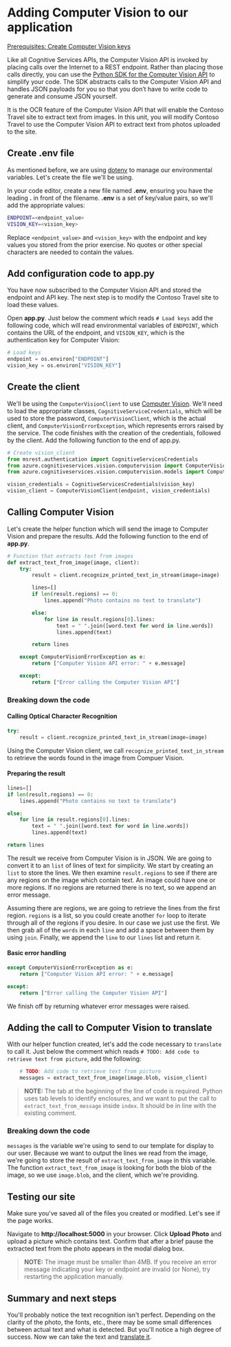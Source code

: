 # Adding Computer Vision to our application

[Prerequisites: Create Computer Vision keys](./create-computer-vision-keys.md)

Like all Cognitive Services APIs, the Computer Vision API is invoked by placing calls over the Internet to a REST endpoint. Rather than placing those calls directly, you can use the [Python SDK for the Computer Vision API](https://pypi.org/project/azure-cognitiveservices-vision-computervision/) to simplify your code. The SDK abstracts calls to the Computer Vision API and handles JSON payloads for you so that you don’t have to write code to generate and consume JSON yourself.

It is the OCR feature of the Computer Vision API that will enable the Contoso Travel site to extract text from images. In this unit, you will modify Contoso Travel to use the Computer Vision API to extract text from photos uploaded to the site.

## Create .env file

As mentioned before, we are using [dotenv](https://github.com/theskumar/python-dotenv) to manage our environmental variables. Let's create the file we'll be using.

In your code editor, create a new file named **.env**, ensuring you have the leading **.** in front of the filename. **.env** is a set of key/value pairs, so we'll add the appropriate values:

``` bash
ENDPOINT=<endpoint_value>
VISION_KEY=<vision_key>
```

Replace `<endpoint_value>` and `<vision_key>` with the endpoint and key values you stored from the prior exercise. No quotes or other special characters are needed to contain the values.

## Add configuration code to app.py

You have now subscribed to the Computer Vision API and stored the endpoint and API key. The next step is to modify the Contoso Travel site to load these values.

Open **app.py**. Just below the comment which reads `# Load keys` add the following code, which will read environmental variables of `ENDPOINT`, which contains the URL of the endpoint, and `VISION_KEY`, which is the authentication key for Computer Vision:

``` python
# Load keys
endpoint = os.environ["ENDPOINT"]
vision_key = os.environ["VISION_KEY"]
```

## Create the client

We'll be using the `ComputerVisionClient` to use [Computer Vision](https://docs.microsoft.com/azure/cognitive-services/Computer-vision/Home). We'll need to load the appropriate classes, `CognitiveServiceCredentials`, which will be used to store the password, `ComputerVisionClient`, which is the actual client, and `ComputerVisionErrorException`, which represents errors raised by the service. The code finishes with the creation of the credentials, followed by the client. Add the following function to the end of app.py.

``` python
# Create vision_client
from msrest.authentication import CognitiveServicesCredentials
from azure.cognitiveservices.vision.computervision import ComputerVisionClient
from azure.cognitiveservices.vision.computervision.models import ComputerVisionErrorException

vision_credentials = CognitiveServicesCredentials(vision_key)
vision_client = ComputerVisionClient(endpoint, vision_credentials)
```

## Calling Computer Vision

Let's create the helper function which will send the image to Computer Vision and prepare the results. Add the following function to the end of **app.py**.

``` python
# Function that extracts text from images
def extract_text_from_image(image, client):
    try:
        result = client.recognize_printed_text_in_stream(image=image)

        lines=[]
        if len(result.regions) == 0:
            lines.append("Photo contains no text to translate")

        else:
            for line in result.regions[0].lines:
                text = " ".join([word.text for word in line.words])
                lines.append(text)

        return lines

    except ComputerVisionErrorException as e:
        return ["Computer Vision API error: " + e.message]

    except:
        return ["Error calling the Computer Vision API"]
```

### Breaking down the code

#### Calling Optical Character Recognition

``` python
try:
    result = client.recognize_printed_text_in_stream(image=image)
```

Using the Computer Vision client, we call `recognize_printed_text_in_stream` to retrieve the words found in the image from Compuer Vision.

#### Preparing the result

``` python
lines=[]
if len(result.regions) == 0:
    lines.append("Photo contains no text to translate")

else:
    for line in result.regions[0].lines:
        text = " ".join([word.text for word in line.words])
        lines.append(text)

return lines
```

The result we receive from Computer Vision is in JSON. We are going to convert it to an `list` of lines of text for simplicity. We start by creating an `list` to store the lines. We then examine `result.regions` to see if there are any regions on the image which contain text. An image could have one or more regions. If no regions are returned there is no text, so we append an error message.

Assuming there are regions, we are going to retrieve the lines from the first region. `regions` is a list, so you could create another `for` loop to iterate through all of the regions if you desire. In our case we just use the first. We then grab all of the `words` in each `line` and add a space between them by using `join`. Finally, we append the `line` to our `lines` list and return it.

#### Basic error handling

``` python
except ComputerVisionErrorException as e:
    return ["Computer Vision API error: " + e.message]

except:
    return ["Error calling the Computer Vision API"]
```

We finish off by returning whatever error messages were raised.

## Adding the call to Computer Vision to translate

With our helper function created, let's add the code necessary to `translate` to call it. Just below the comment which reads `# TODO: Add code to retrieve text from picture`, add the following:

``` python
    # TODO: Add code to retrieve text from picture
    messages = extract_text_from_image(image.blob, vision_client)
```

> **NOTE:** The tab at the beginning of the line of code is required. Python uses tab levels to identify enclosures, and we want to put the call to `extract_text_from_message` inside `index`. It should be in line with the existing comment.

### Breaking down the code

`messages` is the variable we're using to send to our template for display to our user. Because we want to output the lines we read from the image, we're going to store the result of `extract_text_from_image` in this variable. The function `extract_text_from_image` is looking for both the blob of the image, so we use `image.blob`, and the client, which we're providing.

## Testing our site

Make sure you've saved all of the files you created or modified. Let's see if the page works.

Navigate to **http://localhost:5000** in your browser. Click **Upload Photo** and upload a picture which contains text. Confirm that after a brief pause the extracted text from the photo appears in the modal dialog box.

> **NOTE:** The image must be smaller than 4MB. If you receive an error message indicating your key or endpoint are invalid (or None), try restarting the application manually.

## Summary and next steps

You'll probably notice the text recognition isn't perfect. Depending on the clarity of the photo, the fonts, etc., there may be some small differences between actual text and what is detected. But you'll notice a high degree of success. Now we can take the text and [translate it](translator.md).
